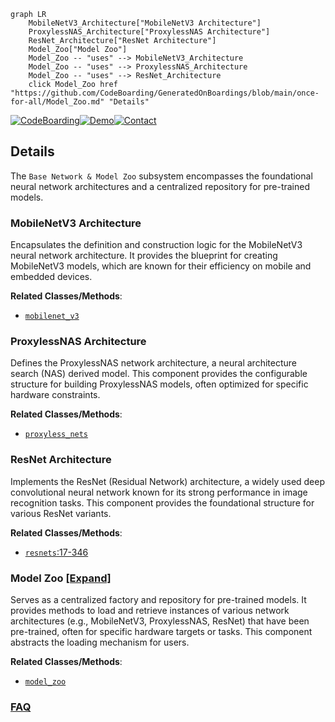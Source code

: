 ```mermaid
graph LR
    MobileNetV3_Architecture["MobileNetV3 Architecture"]
    ProxylessNAS_Architecture["ProxylessNAS Architecture"]
    ResNet_Architecture["ResNet Architecture"]
    Model_Zoo["Model Zoo"]
    Model_Zoo -- "uses" --> MobileNetV3_Architecture
    Model_Zoo -- "uses" --> ProxylessNAS_Architecture
    Model_Zoo -- "uses" --> ResNet_Architecture
    click Model_Zoo href "https://github.com/CodeBoarding/GeneratedOnBoardings/blob/main/once-for-all/Model_Zoo.md" "Details"
```

[![CodeBoarding](https://img.shields.io/badge/Generated%20by-CodeBoarding-9cf?style=flat-square)](https://github.com/CodeBoarding/GeneratedOnBoardings)[![Demo](https://img.shields.io/badge/Try%20our-Demo-blue?style=flat-square)](https://www.codeboarding.org/demo)[![Contact](https://img.shields.io/badge/Contact%20us%20-%20contact@codeboarding.org-lightgrey?style=flat-square)](mailto:contact@codeboarding.org)

## Details

The `Base Network & Model Zoo` subsystem encompasses the foundational neural network architectures and a centralized repository for pre-trained models.

### MobileNetV3 Architecture
Encapsulates the definition and construction logic for the MobileNetV3 neural network architecture. It provides the blueprint for creating MobileNetV3 models, which are known for their efficiency on mobile and embedded devices.


**Related Classes/Methods**:

- <a href="https://github.com/mit-han-lab/once-for-all/blob/master/ofa/imagenet_classification/networks/mobilenet_v3.py" target="_blank" rel="noopener noreferrer">`mobilenet_v3`</a>


### ProxylessNAS Architecture
Defines the ProxylessNAS network architecture, a neural architecture search (NAS) derived model. This component provides the configurable structure for building ProxylessNAS models, often optimized for specific hardware constraints.


**Related Classes/Methods**:

- <a href="https://github.com/mit-han-lab/once-for-all/blob/master/ofa/imagenet_classification/networks/proxyless_nets.py" target="_blank" rel="noopener noreferrer">`proxyless_nets`</a>


### ResNet Architecture
Implements the ResNet (Residual Network) architecture, a widely used deep convolutional neural network known for its strong performance in image recognition tasks. This component provides the foundational structure for various ResNet variants.


**Related Classes/Methods**:

- <a href="https://github.com/mit-han-lab/once-for-all/blob/master/ofa/imagenet_classification/elastic_nn/networks/ofa_resnets.py#L17-L346" target="_blank" rel="noopener noreferrer">`resnets`:17-346</a>


### Model Zoo [[Expand]](./Model_Zoo.md)
Serves as a centralized factory and repository for pre-trained models. It provides methods to load and retrieve instances of various network architectures (e.g., MobileNetV3, ProxylessNAS, ResNet) that have been pre-trained, often for specific hardware targets or tasks. This component abstracts the loading mechanism for users.


**Related Classes/Methods**:

- <a href="https://github.com/mit-han-lab/once-for-all/blob/master/ofa/model_zoo.py" target="_blank" rel="noopener noreferrer">`model_zoo`</a>




### [FAQ](https://github.com/CodeBoarding/GeneratedOnBoardings/tree/main?tab=readme-ov-file#faq)